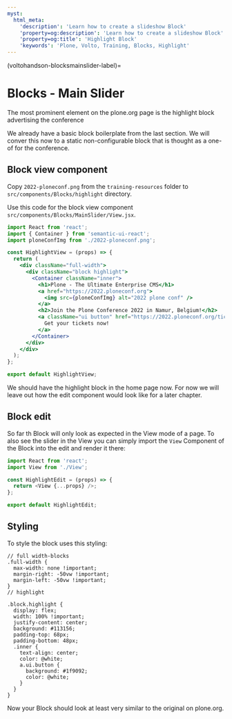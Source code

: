 ```yaml
---
myst:
  html_meta:
    'description': 'Learn how to create a slideshow Block'
    'property=og:description': 'Learn how to create a slideshow Block'
    'property=og:title': 'Highlight Block'
    'keywords': 'Plone, Volto, Training, Blocks, Highlight'
---
```


(voltohandson-blocksmainslider-label)=

# Blocks - Main Slider

The most prominent element on the plone.org page is the highlight block advertising the conference

We already have a basic block boilerplate from the last section. We will conver this now to a static non-configurable block that is thought as a one-of for the conference.

## Block view component

Copy `2022-ploneconf.png` from the `training-resources` folder to `src/components/Blocks/highlight` directory.

Use this code for the block view component `src/components/Blocks/MainSlider/View.jsx`.

```jsx
import React from 'react';
import { Container } from 'semantic-ui-react';
import ploneConfImg from './2022-ploneconf.png';

const HighlightView = (props) => {
  return (
    <div className="full-width">
      <div className="block highlight">
        <Container className="inner">
          <h1>Plone - The Ultimate Enterprise CMS</h1>
          <a href="https://2022.ploneconf.org">
            <img src={ploneConfImg} alt="2022 plone conf" />
          </a>
          <h2>Join the Plone Conference 2022 in Namur, Belgium!</h2>
          <a className="ui button" href="https://2022.ploneconf.org/tickets">
            Get your tickets now!
          </a>
        </Container>
      </div>
    </div>
  );
};

export default HighlightView;
```

We should have the highlight block in the home page now.
For now we will leave out how the edit component would look like for a later chapter.

## Block edit

So far th Block will only look as expected in the View mode of a page. To also see the slider in the View you can simply import the `View` Component of the Block into the edit and render it there:

```js
import React from 'react';
import View from './View';

const HighlightEdit = (props) => {
  return <View {...props} />;
};

export default HighlightEdit;
```

## Styling

To style the block uses this styling:

```less
// full width-blocks
.full-width {
  max-width: none !important;
  margin-right: -50vw !important;
  margin-left: -50vw !important;
}
// highlight

.block.highlight {
  display: flex;
  width: 100% !important;
  justify-content: center;
  background: #113156;
  padding-top: 68px;
  padding-bottom: 48px;
  .inner {
    text-align: center;
    color: @white;
    a.ui.button {
      background: #1f9092;
      color: @white;
    }
  }
}
```

Now your Block should look at least very similar to the original on plone.org.

